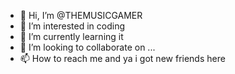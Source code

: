 - 👋 Hi, I’m @THEMUSICGAMER
- 👀 I’m interested in coding
- 🌱 I’m currently learning it
- 💞️ I’m looking to collaborate on ...
- 📫 How to reach me and ya i got new friends here


<!---
THEMUSICGAMER/THEMUSICGAMER is a ✨ special ✨ repository because its `README.md` (this file) appears on your GitHub profile.
You can click the Preview link to take a look at your changes.
--->
